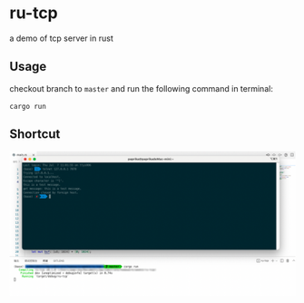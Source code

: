 # ru-tcp
a demo of tcp server in rust

## Usage
checkout branch to `master` and run the following command in terminal:
```
cargo run
```

## Shortcut
![image](imgs/running_demo.png)
